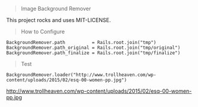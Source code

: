 > Image Background Remover

This project rocks and uses MIT-LICENSE.

> How to Configure

`
BackgroundRemover.path          = Rails.root.join("tmp")
BackgroundRemover.path_original = Rails.root.join("tmp/original")
BackgroundRemover.path_finalize = Rails.root.join("tmp/finalize")
`

> Test

```
BackgroundRemover.loader("http://www.trollheaven.com/wp-content/uploads/2015/02/esq-00-women-pp.jpg")
```

http://www.trollheaven.com/wp-content/uploads/2015/02/esq-00-women-pp.jpg
